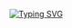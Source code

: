 [![Typing SVG](https://readme-typing-svg.herokuapp.com/?color=bc121c&size=50&center=true&vCenter=true&width=750&lines=Exercícios+Programação+Procedimental+)](https://git.io/typing-svg)
